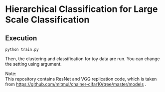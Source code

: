 # Hierarchical Classification for Large Scale Classification
## Execution
```
python train.py
```
Then, the clustering and classification for toy data are run. You can change the setting using argument.

Note:  
This repository contains ResNet and VGG replication code, which is taken from https://github.com/mitmul/chainer-cifar10/tree/master/models .
